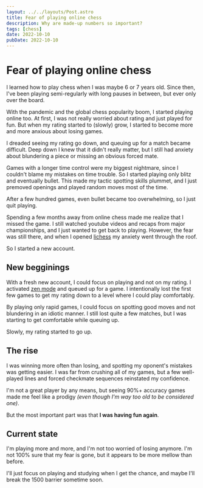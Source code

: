 ```yaml
---
layout: ../../layouts/Post.astro
title: Fear of playing online chess
description: Why are made-up numbers so important?
tags: [chess]
date: 2022-10-10
pubDate: 2022-10-10
---
```


# Fear of playing online chess

I learned how to play chess when I was maybe 6 or 7 years old.
Since then, I've been playing semi-regularly with long pauses in between, but
ever only over the board.

With the pandemic and the global chess popularity boom, I started playing online
too. At first, I was not really worried about rating and just played for fun.
But when my rating started to (slowly) grow, I started to become more and more
anxious about losing games.

I dreaded seeing my rating go down, and queuing up for a match became difficult.
Deep down I knew that it didn't really matter, but I still had anxiety about
blundering a piece or missing an obvious forced mate.

Games with a longer time control were my biggest nightmare, since I couldn't blame
my mistakes on time trouble. So I started playing only blitz and eventually bullet.
This made my tactic spotting skills plummet, and I just premoved openings and played
random moves most of the time.

After a few hundred games, even bullet became too overwhelming, so I just quit
playing.

Spending a few months away from online chess made me realize that I missed the game.
I still watched youtube videos and recaps from major championships, and I just
wanted to get back to playing. However, the fear was still there, and when I opened
[lichess](https://lichess.org) my anxiety went through the roof.

So I started a new account.

## New begginings

With a fresh new account, I could focus on playing and not on my rating.
I activated [zen mode](https://lichess.org/page/zen) and queued up for a game.
I intentionally lost the first few games to get my rating down to a level where
I could play comfortably.

By playing only rapid games, I could focus on spotting good moves and not blundering
in an idiotic manner. I still lost quite a few matches, but I was starting to get
comfortable while queuing up.

Slowly, my rating started to go up.

## The rise

I was winning more often than losing, and spotting my oponent's mistakes was getting
easier. I was far from crushing all of my games, but a few well-played lines and
forced checkmate sequences reinstated my confidence.

I'm not a great player by any means, but seeing 90%+ accuracy games made me feel like
a prodigy _(even though I'm way too old to be considered one)_.

But the most important part was that **I was having fun again**.

## Current state

I'm playing more and more, and I'm not too worried of losing anymore.
I'm not 100% sure that my fear is gone, but it appears to be more
mellow than before.

I'll just focus on playing and studying when I get the chance, and maybe
I'll break the 1500 barrier sometime soon.